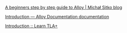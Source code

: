 
[A beginners step by step guide to Alloy | Michał Sitko blog](https://msitko.pl/blog/2020/05/24/guide-to-alloy.html)



[Introduction — Alloy Documentation documentation](https://alloy.readthedocs.io/en/latest/intro.html#about-alloy)



[Introduction :: Learn TLA+](https://www.learntla.com/introduction/)
